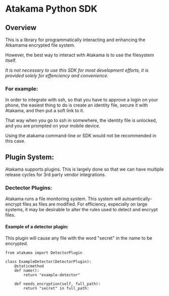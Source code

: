 # Atakama Python SDK


## Overview

This is a library for programmatically interacting and enhancing the Atkamama encrypted file system.

However, the best way to interact with Atakama is to use the filesystem itself.

*It is not necessary to use this SDK for most development efforts, it is provided solely for effenciency and convenience.*

### For example:

In order to integrate with ssh, so that you have to approve a login on your phone, 
the easiest thing to do is create an identity file, secure it with Atakama, and then put a soft link to it.

That way when you go to ssh in somewhere, the identity file is unlocked, and you are prompted on your mobile device.

Using the atakama command-line or SDK would not be recommended in this case.   

## Plugin System:

Atakama supports plugins.   This is largely done so that we can have multiple release cycles for 3rd party vendor integrations.

### Dectector Plugins:

Atakama runs a file monitoring system.  This system will autoamtically-encrypt files as files are modified. For efficiency,
expecially on large systems, it may be desirable to alter the rules used to detect and encrypt files.

#### Example of a detector plugin:


This plugin will cause any file with the word "secret" in the name to be encrypted.

```
from atakama import DetectorPlugin

class ExampleDetector(DetectorPlugin):
    @staticmethod
    def name():
        return "example-detector"

    def needs_encryption(self, full_path):
        return "secret" in full_path:
```
